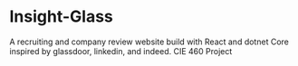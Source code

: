 # Insight-Glass
 
A recruiting and company review website build with React and dotnet Core inspired by glassdoor, linkedin, and indeed. CIE 460 Project
